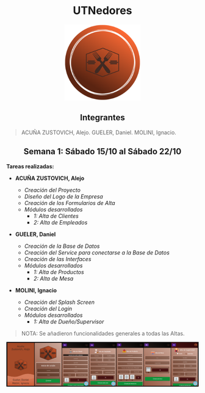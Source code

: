 <h1 align="center">UTNedores</h1>

<p align="center">
    <img src="https://raw.githubusercontent.com/alejozustovich/utnedores-2022/main/utnedores/src/assets/Logo.png" width="200">
</p>

<h2 align="center">Integrantes</h2>

> ACUÑA ZUSTOVICH, Alejo. GUELER, Daniel. MOLINI, Ignacio.

<h2 align="center">Semana 1: Sábado 15/10 al Sábado 22/10</h2>

**Tareas realizadas:**

* **ACUÑA ZUSTOVICH, Alejo**
  * *Creación del Proyecto*
  * *Diseño del Logo de la Empresa*
  * *Creación de los Formularios de Alta*
  * *Módulos desarrollados*
    * *1: Alta de Clientes*
    * *2: Alta de Empleados*

* **GUELER, Daniel**
  * *Creación de la Base de Datos*
  * *Creación del Service para conectarse a la Base de Datos*
  * *Creación de las Interfaces*
  * *Módulos desarrollados*
    * *1: Alta de Productos*
    * *2: Alta de Mesa*

* **MOLINI, Ignacio**
  * *Creación del Splash Screen*
  * *Creación del Login*
  * *Módulos desarrollados*
    * *1: Alta de Dueño/Supervisor*

>NOTA: Se añadieron funcionalidades generales a todas las Altas.

<img src="https://raw.githubusercontent.com/alejozustovich/utnedores-2022/main/utnedores/src/assets/imagenes-readme/Semana1.png" width="600">
